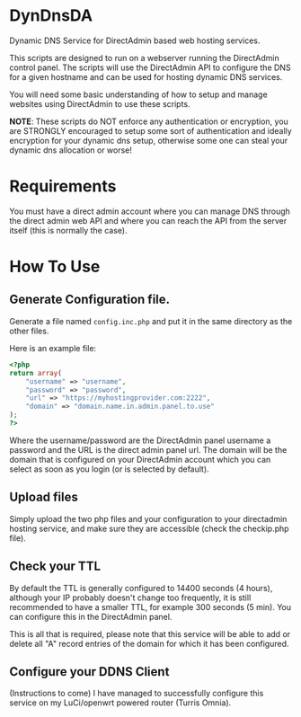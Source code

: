 # DynDnsDA
Dynamic DNS Service for DirectAdmin based web hosting services.

This scripts are designed to run on a webserver running the DirectAdmin control panel. The scripts will use the DirectAdmin API to configure the DNS for a given hostname and can be used for hosting dynamic DNS services.

You will need some basic understanding of how to setup and manage websites using DirectAdmin to use these scripts.

**NOTE**: These scripts do NOT enforce any authentication or encryption, you are STRONGLY encouraged to setup some sort of authentication and ideally encryption for your dynamic dns setup, otherwise some one can steal your dynamic dns allocation or worse!

# Requirements
You must have a direct admin account where you can manage DNS through the direct admin web API and where you can reach the API from the server itself (this is normally the case). 

# How To Use

## Generate Configuration file.

Generate a file named `config.inc.php` and put it in the same directory as the other files.

Here is an example file:

```php
<?php
return array(
    "username" => "username",
    "password" => "password",
    "url" => "https://myhostingprovider.com:2222",    
    "domain" => "domain.name.in.admin.panel.to.use"
);
?>
```
Where the username/password are the DirectAdmin panel username a password and the URL is the direct admin panel url.
The domain will be the domain that is configured on your DirectAdmin account which you can select as soon as you login (or is selected by default).

## Upload files
Simply upload the two php files and your configuration to your directadmin hosting service, and make sure they are accessible (check the checkip.php file). 

## Check your TTL
By default the TTL is generally configured to 14400 seconds (4 hours), although your IP probably doesn't change too frequently, it is still recommended to have a smaller TTL, for example 300 seconds (5 min). You can configure this in the DirectAdmin panel.


This is all that is required, please note that this service will be able to add or delete all "A" record entries of the domain for which it has been configured. 


## Configure your DDNS Client
(Instructions to come)
I have managed to successfully configure this service on my LuCi/openwrt powered router (Turris Omnia).
